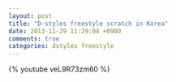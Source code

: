 ```yaml
---
layout: post
title: "D-styles freestyle scratch in Korea"
date: 2013-11-29 11:29:04 +0900
comments: true
categories: dstyles freestyle
---
```


{% youtube veL9R73zm60 %}
